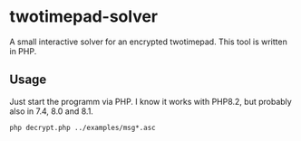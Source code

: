 # twotimepad-solver
A small interactive solver for an encrypted twotimepad. This tool is written in PHP.


## Usage

Just start the programm via PHP. I know it works with PHP8.2, but
probably also in 7.4, 8.0 and 8.1.

```shell
php decrypt.php ../examples/msg*.asc
```